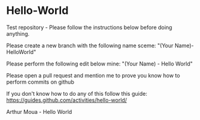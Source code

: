 # Hello-World
Test repository - Please follow the instructions below before doing anything.

Please create a new branch with the following name sceme: "(Your Name)-HelloWorld"


Please perform the following edit below mine: "(Your Name) - Hello World"


Please open a pull request and mention me to prove you know how to perform commits on github


If you don't know how to do any of this follow this guide: https://guides.github.com/activities/hello-world/

Arthur Moua - Hello World
